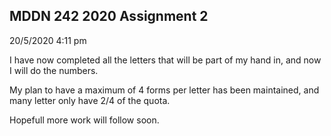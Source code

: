 ## MDDN 242 2020 Assignment 2

20/5/2020 4:11 pm

I have now completed all the letters that will be part of my hand in, and now I will do the numbers.

My plan to have a maximum of 4 forms per letter has been maintained, and many letter only have 2/4 of the quota.

Hopefull more work will follow soon.
